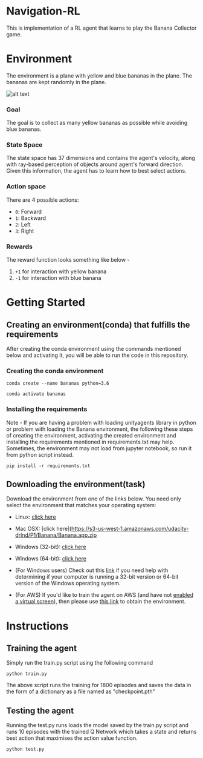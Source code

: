 # Navigation-RL
This is implementation of a RL agent that learns to play the Banana Collector game.

# Environment

The environment is a plane with yellow and blue bananas in the plane. The bananas are kept randomly in the plane.

![alt text](https://github.com/mijo2/Navigation-RL/blob/master/report/banana.gif)

### Goal

The goal is to collect as many yellow bananas as possible while avoiding blue bananas.

### State Space

The state space has 37 dimensions and contains the agent's velocity, along with ray-based perception of objects around agent's forward direction. Given this information, the agent has to learn how to best select actions. 

### Action space

There are 4 possible actions:
* `0`: Forward
* `1`: Backward
* `2`: Left
* `3`: Right

### Rewards

The reward function looks something like below -
  1. `+1` for interaction with yellow banana
  2. `-1` for interaction with blue banana

# Getting Started

## Creating an environment(conda) that fulfills the requirements 

After creating the conda environment using the commands mentioned below and activating it, you will be able to run the code in this repository.

### Creating the conda environment

`conda create --name bananas python=3.6`

`conda activate bananas`

### Installing the requirements

Note - If you are having a problem with loading unityagents library in python or problem with loading the Banana environment, the following these steps of creating the environment, activating the created environment and installing the requirements mentioned in requirements.txt may help. Sometimes, the environment may not load from jupyter notebook, so run it from python script instead.

`pip install -r requirements.txt`

## Downloading the environment(task)

Download the environment from one of the links below. You need only select the environment that matches your operating system:

* Linux: [click here](https://s3-us-west-1.amazonaws.com/udacity-drlnd/P1/Banana/Banana_Linux.zip)
* Mac OSX: [click here](https://s3-us-west-1.amazonaws.com/udacity-drlnd/P1/Banana/Banana.app.zip
* Windows (32-bit): [click here](https://s3-us-west-1.amazonaws.com/udacity-drlnd/P1/Banana/Banana_Windows_x86.zip)
* Windows (64-bit): [click here](https://s3-us-west-1.amazonaws.com/udacity-drlnd/P1/Banana/Banana_Windows_x86_64.zip)
* (For Windows users) Check out this [link](https://support.microsoft.com/en-us/help/827218/how-to-determine-whether-a-computer-is-running-a-32-bit-version-or-64) if you need help with determining if your computer is running a 32-bit version or 64-bit version of the Windows operating system.

* (For AWS) If you'd like to train the agent on AWS (and have not [enabled a virtual screen](https://github.com/Unity-Technologies/ml-agents/blob/master/docs/Training-on-Amazon-Web-Service.md)), then please use [this link](https://s3-us-west-1.amazonaws.com/udacity-drlnd/P1/Banana/Banana_Linux_NoVis.zip) to obtain the environment.

# Instructions

## Training the agent

Simply run the train.py script using the following command

`python train.py`

The above script runs the training for 1800 episodes and saves the data in the form of a dictionary as a file named as "checkpoint.pth"

## Testing the agent

Running the test.py runs loads the model saved by the train.py script and runs 10 episodes with the trained Q Network which takes a state and returns best action that maximises the action value function.

`python test.py`
 

